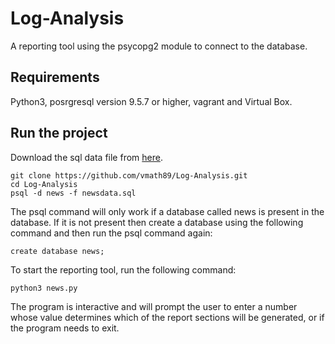 # Log-Analysis
A reporting tool using the psycopg2 module to connect to the database.

## Requirements
Python3, posrgresql version 9.5.7 or higher, vagrant and Virtual Box.
 
## Run the project
Download the sql data file from [here](https://d17h27t6h515a5.cloudfront.net/topher/2016/August/57b5f748_newsdata/newsdata.zip).
```
git clone https://github.com/vmath89/Log-Analysis.git
cd Log-Analysis
psql -d news -f newsdata.sql
``` 

The psql command will only work if a database called news is present in the database. If it is not present then create a database using the following command and then run the psql command again:
```
create database news;
```
To start the reporting tool, run the following command:
```
python3 news.py
```
The program is interactive and will prompt the user to enter a number whose value determines which of the report sections will be generated, or if the program needs to exit.

